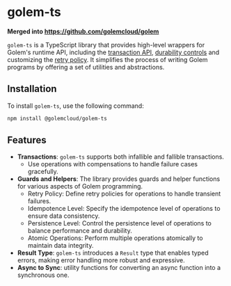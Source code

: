 # golem-ts

**Merged into https://github.com/golemcloud/golem**

`golem-ts` is a TypeScript library that provides high-level wrappers for Golem's runtime API, including the [transaction API]([https://learn.golem.cloud/docs/transaction-api](https://learn.golem.cloud/docs/experimental-languages/ts-language-guide/transactions)), [durability controls](https://learn.golem.cloud/docs/experimental-languages/ts-language-guide/durability) and customizing the [retry policy](https://learn.golem.cloud/docs/experimental-languages/ts-language-guide/retries). It simplifies the process of writing Golem programs by offering a set of utilities and abstractions.

## Installation

To install `golem-ts`, use the following command:

```bash
npm install @golemcloud/golem-ts
```

## Features

- **Transactions**: `golem-ts` supports both infallible and fallible transactions.
  - Use operations with compensations to handle failure cases gracefully.
- **Guards and Helpers**: The library provides guards and helper functions for various aspects of Golem programming.
  - Retry Policy: Define retry policies for operations to handle transient failures.
  - Idempotence Level: Specify the idempotence level of operations to ensure data consistency.
  - Persistence Level: Control the persistence level of operations to balance performance and durability.
  - Atomic Operations: Perform multiple operations atomically to maintain data integrity.
- **Result Type**: `golem-ts` introduces a `Result` type that enables typed errors, making error handling more robust and expressive.
- **Async to Sync**: utility functions for converting an async function into a synchronous one.
